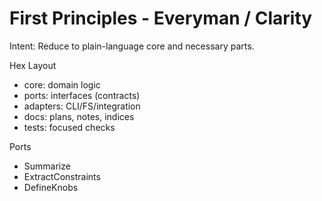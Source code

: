 <!-- Updated: 2025-09-18T13:32:25.920Z -->
# First Principles - Everyman / Clarity

Intent: Reduce to plain-language core and necessary parts.

Hex Layout
- core: domain logic
- ports: interfaces (contracts)
- adapters: CLI/FS/integration
- docs: plans, notes, indices
- tests: focused checks

Ports
- Summarize
- ExtractConstraints
- DefineKnobs
